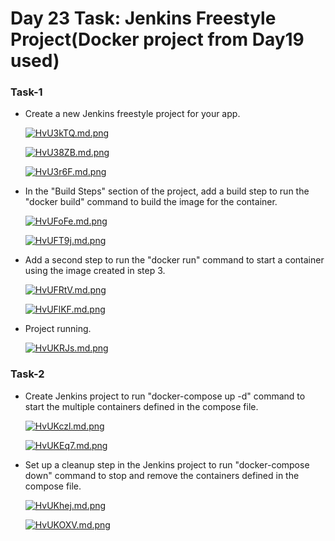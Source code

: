 # Day 23 Task: Jenkins Freestyle Project(Docker project from Day19 used)

### Task-1 

- Create a new Jenkins freestyle project for your app.

  [![HvU3kTQ.md.png](https://iili.io/HvU3kTQ.md.png)](https://freeimage.host/i/HvU3kTQ)
  
  [![HvU38ZB.md.png](https://iili.io/HvU38ZB.md.png)](https://freeimage.host/i/HvU38ZB)
  
  [![HvU3r6F.md.png](https://iili.io/HvU3r6F.md.png)](https://freeimage.host/i/HvU3r6F)


- In the "Build Steps" section of the project, add a build step to run the "docker build" command to build the image for the container.

  [![HvUFoFe.md.png](https://iili.io/HvUFoFe.md.png)](https://freeimage.host/i/HvUFoFe)
  
  [![HvUFT9j.md.png](https://iili.io/HvUFT9j.md.png)](https://freeimage.host/i/HvUFT9j)


- Add a second step to run the "docker run" command to start a container using the image created in step 3.

  [![HvUFRtV.md.png](https://iili.io/HvUFRtV.md.png)](https://freeimage.host/i/HvUFRtV)
  
  [![HvUFlKF.md.png](https://iili.io/HvUFlKF.md.png)](https://freeimage.host/i/HvUFlKF)
  
- Project running.

  [![HvUKRJs.md.png](https://iili.io/HvUKRJs.md.png)](https://freeimage.host/i/HvUKRJs)


### Task-2

- Create Jenkins project to run "docker-compose up -d" command to start the multiple containers defined in the compose file.

  [![HvUKczl.md.png](https://iili.io/HvUKczl.md.png)](https://freeimage.host/i/HvUKczl)
  
  [![HvUKEq7.md.png](https://iili.io/HvUKEq7.md.png)](https://freeimage.host/i/HvUKEq7)

- Set up a cleanup step in the Jenkins project to run "docker-compose down" command to stop and remove the containers defined in the compose file.

  [![HvUKhej.md.png](https://iili.io/HvUKhej.md.png)](https://freeimage.host/i/HvUKhej)
  
  [![HvUKOXV.md.png](https://iili.io/HvUKOXV.md.png)](https://freeimage.host/i/HvUKOXV)
  
  
